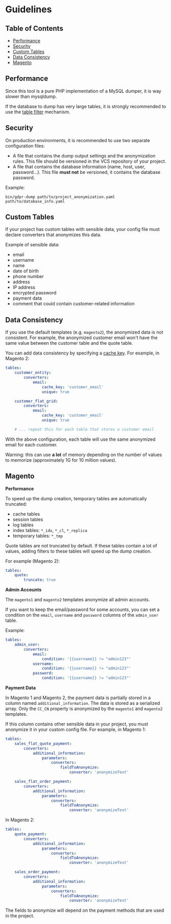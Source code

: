 # Guidelines

## Table of Contents

- [Performance](#user-content-performance)
- [Security](#user-content-security)
- [Custom Tables](#user-content-custom-tables)
- [Data Consistency](#user-content-data-consistency)
- [Magento](#user-content-magento)

## Performance

Since this tool is a pure PHP implementation of a MySQL dumper, it is way slower than mysqldump.

If the database to dump has very large tables, it is strongly recommended to use the [table filter](docs/01-configuration.md#user-content-filtering-values) mechanism.

## Security

On production environments, it is recommended to use two separate configuration files:

- A file that contains the dump output settings and the anonymization rules.
  This file should be versioned in the VCS repository of your project.
- A file that contains the database information (name, host, user, password...).
  This file **must not** be versioned, it contains the database password.

Example:

```
bin/gdpr-dump path/to/project_anonymization.yaml path/to/database_info.yaml
```

## Custom Tables

If your project has custom tables with sensible data, your config file must declare converters that anonymizes this data.

Example of sensible data:

- email
- username
- name
- date of birth
- phone number
- address
- IP address
- encrypted password
- payment data
- comment that could contain customer-related information

## Data Consistency

If you use the default templates (e.g. `magento2`), the anonymized data is not consistent.
For example, the anonymized customer email won't have the same value between the customer table and the quote table.

You can add data consistency by specifying a [cache key](docs/01-configuration.md#user-content-sharing-converter-results).
For example, in Magento 2:

```yaml
tables:
    customer_entity:
        converters:
            email:
                cache_key: 'customer_email'
                unique: true

    customer_flat_grid:
        converters:
            email:
                cache_key: 'customer_email'
                unique: true

    # ... repeat this for each table that stores a customer email
```

With the above configuration, each table will use the same anonymized email for each customer.

Warning: this can use **a lot** of memory depending on the number of values to memorize (approximately 1G for 10 million values).

## Magento

**Performance**

To speed up the dump creation, temporary tables are automatically truncated:

- cache tables
- session tables
- log tables
- index tables: `*_idx`, `*_cl`, `*_replica`
- temporary tables: `*_tmp`

Quote tables are not truncated by default.
If these tables contain a lot of values, adding filters to these tables will speed up the dump creation.

For example (Magento 2):

```yaml
tables:
    quote:
        truncate: true
```

**Admin Accounts**

The `magento1` and `magento2` templates anonymize all admin accounts.

If you want to keep the email/password for some accounts, you can set a condition on the `email`, `username` and `password` columns of the `admin_user` table.

Example:

```yaml
tables:
    admin_user:
        converters:
            email:
                condition: '{{username}} != "admin123"'
            username:
                condition: '{{username}} != "admin123"'
            password:
                condition: '{{username}} != "admin123"'
```

**Payment Data**

In Magento 1 and Magento 2, the payment data is partially stored in a column named `additional_information`.
The data is stored as a serialized array.
Only the `CC_CN` property is anonymized by the `magento1` and `magento2` templates.

If this column contains other sensible data in your project, you must anonymize it in your custom config file.
For example, in Magento 1:

```yaml
tables:
    sales_flat_quote_payment:
        converters:
            additional_information:
                parameters:
                    converters:
                        fieldToAnonymize:
                            converter: 'anonymizeText'

    sales_flat_order_payment:
        converters:
            additional_information:
                parameters:
                    converters:
                        fieldToAnonymize:
                            converter: 'anonymizeText'
```

In Magento 2:

```yaml
tables:
    quote_payment:
        converters:
            additional_information:
                parameters:
                    converters:
                        fieldToAnonymize:
                            converter: 'anonymizeText'

    sales_order_payment:
        converters:
            additional_information:
                parameters:
                    converters:
                        fieldToAnonymize:
                            converter: 'anonymizeText'
```

The fields to anonymize will depend on the payment methods that are used in the project.
